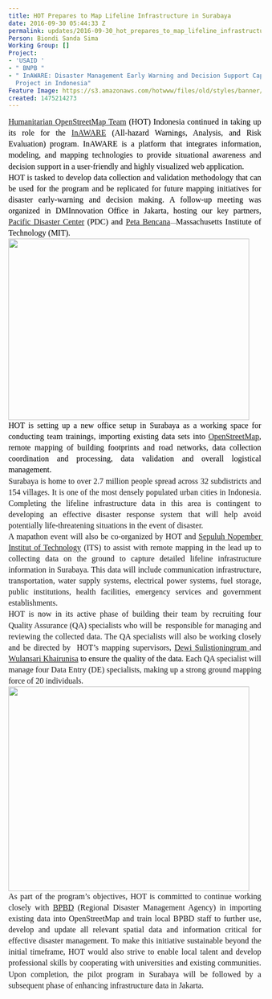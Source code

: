 ```yaml
---
title: HOT Prepares to Map Lifeline Infrastructure in Surabaya
date: 2016-09-30 05:44:33 Z
permalink: updates/2016-09-30_hot_prepares_to_map_lifeline_infrastructure_in_surabaya
Person: Biondi Sanda Sima
Working Group: []
Project:
- 'USAID '
- " BNPB "
- " InAWARE: Disaster Management Early Warning and Decision Support Capacity Enhancement
  Project in Indonesia"
Feature Image: https://s3.amazonaws.com/hotwww/files/old/styles/banner/public/Sub+Districts+Surabaya.jpg
created: 1475214273
---
```


<p style="line-height: 1.38; margin-top: 0pt; margin-bottom: 0pt; text-align: justify;" dir="ltr"><span style="font-size: 16px; font-family: 'Times New Roman'; color: #000000; background-color: transparent; font-weight: 400; font-style: normal; font-variant: normal; text-decoration: none; vertical-align: baseline; white-space: pre-wrap;"><a href="http://openstreetmap.id/en/" target="_blank">Humanitarian OpenStreetMap Team</a> (HOT) Indonesia continued in taking up its role for the <a href="http://inaware.bnpb.go.id/inaware/" target="_blank">InAWARE</a> (All-hazard Warnings, Analysis, and Risk Evaluation) program. InAWARE is a platform that integrates information, modeling, and mapping technologies to provide situational awareness and decision support in a user-friendly and highly visualized web application. </span></p><p style="line-height: 1.38; margin-top: 0pt; margin-bottom: 0pt; text-align: justify;" dir="ltr"><span style="font-size: 16px; font-family: 'Times New Roman'; color: #000000; background-color: transparent; font-weight: 400; font-style: normal; font-variant: normal; text-decoration: none; vertical-align: baseline; white-space: pre-wrap;">HOT is tasked to develop data collection and validation methodology that can be used for the program and be replicated for future mapping initiatives for disaster early-warning and decision making. A follow-up meeting was organized in DMInnovation Office in Jakarta, hosting our key partners, <a href="http://www.pdc.org" target="_blank">Pacific Disaster Center</a> (PDC) and <a href="https://www.petajakarta.org/banjir/en/">Peta Bencana</a></span><span style="font-size: 11.333333333333332px; font-family: 'Times New Roman'; color: #000000; background-color: transparent; font-weight: 400; font-style: normal; font-variant: normal; text-decoration: none; vertical-align: baseline; white-space: pre-wrap;">—</span><span style="font-size: 16px; font-family: 'Times New Roman'; color: #000000; background-color: transparent; font-weight: 400; font-style: normal; font-variant: normal; text-decoration: none; vertical-align: baseline; white-space: pre-wrap;">Massachusetts Institute of Technology (MIT).</span></p><p style="line-height: 1.38; margin-top: 0pt; margin-bottom: 0pt; text-align: justify;" dir="ltr"><span style="font-size: 16px; font-family: 'Times New Roman'; color: #000000; background-color: transparent; font-weight: 400; font-style: normal; font-variant: normal; text-decoration: none; vertical-align: baseline; white-space: pre-wrap;"><span style="font-size: 16px; font-family: 'Times New Roman'; color: #000000; background-color: transparent; font-weight: 400; font-style: normal; font-variant: normal; text-decoration: none; vertical-align: baseline; white-space: pre-wrap;"><img class="image-large" src="https://s3.amazonaws.com/hotwww/files/old/styles/large/public/Screen%20Shot%202016-09-30%20at%2011.07.50%20AM_0.png?itok=lIT474Eo" alt="" style="width:480px;height:361px"></span></span></p><p style="line-height: 1.38; margin-top: 0pt; margin-bottom: 0pt; text-align: justify;" dir="ltr"><span style="font-size: 16px; font-family: 'Times New Roman'; color: #000000; background-color: transparent; font-weight: 400; font-style: normal; font-variant: normal; text-decoration: none; vertical-align: baseline; white-space: pre-wrap;"><span style="font-size: 16px; font-family: 'Times New Roman'; color: #000000; background-color: transparent; font-weight: 400; font-style: normal; font-variant: normal; text-decoration: none; vertical-align: baseline; white-space: pre-wrap;">HOT is setting up a new office setup in Surabaya as a working space for conducting team trainings, importing existing data sets into <a href="https://www.openstreetmap.org" target="_self">OpenStreetMap</a>, remote mapping of building footprints and road networks, data collection coordination and processing, data validation and overall logistical management. </span></span></p><p style="line-height: 1.38; margin-top: 0pt; margin-bottom: 0pt; text-align: justify;" dir="ltr"><span style="font-size: 16px; font-family: 'Times New Roman'; background-color: transparent; font-style: normal; font-variant-ligatures: normal; font-variant-position: normal; font-variant-caps: normal; font-variant-numeric: normal; font-variant-alternates: normal; font-variant-east-asian: normal; white-space: pre-wrap;">Surabaya is home to over 2.7 million people spread across 32 subdistricts and 154 villages. It is one of the most densely populated urban cities in Indonesia. Completing the lifeline infrastructure data in this area is contingent to developing an effective disaster response system that will help avoid potentially life-threatening situations in the event of disaster.</span></p><p style="line-height: 1.38; margin-top: 0pt; margin-bottom: 0pt; text-align: justify;" dir="ltr"><img class="image-large" style="font-family: 'Open Sans', Arial, sans-serif; font-size: 14px;" title="Surabaya's administrative boundaries" src="https://s3.amazonaws.com/hotwww/files/old/styles/large/public/Sub%20Districts%20Surabaya_0.jpg?itok=mtkm_Mpr" alt="" style="width:480px;height:339px"></p><p style="line-height: 1.38; margin-top: 0pt; margin-bottom: 0pt; text-align: justify;" dir="ltr"><span style="font-size: 16px; font-family: 'Times New Roman'; background-color: transparent; font-style: normal; font-variant-ligatures: normal; font-variant-position: normal; font-variant-caps: normal; font-variant-numeric: normal; font-variant-alternates: normal; font-variant-east-asian: normal; white-space: pre-wrap;"><span style="font-size: 16px; font-family: 'Times New Roman'; background-color: transparent; font-style: normal; font-variant-ligatures: normal; font-variant-position: normal; font-variant-caps: normal; font-variant-numeric: normal; font-variant-alternates: normal; font-variant-east-asian: normal; white-space: pre-wrap;">A mapathon event will also be co-organized by HOT and <a href="https://www.its.ac.id" target="_blank">Sepuluh Nopember Institut of Technology</a> (ITS) to assist with remote mapping in the lead up to collecting data on the ground to capture detailed lifeline infrastructure information in Surabaya. This data will include communication infrastructure, transportation, water supply systems, electrical power systems, fuel storage, public institutions, health facilities, emergency services and government establishments.</span></span></p><p style="line-height: 1.38; margin-top: 0pt; margin-bottom: 0pt; text-align: justify;" dir="ltr"><span style="font-size: 16px; font-family: 'Times New Roman'; background-color: transparent; font-style: normal; font-variant-ligatures: normal; font-variant-position: normal; font-variant-caps: normal; font-variant-numeric: normal; font-variant-alternates: normal; font-variant-east-asian: normal; white-space: pre-wrap;">HOT is now in its active phase of building their team by recruiting four Quality Assurance (QA) specialists who will be &nbsp;responsible for managing and reviewing the collected data. The QA specialists will also be working closely and be directed by &nbsp;HOT’s mapping supervisors,&nbsp;<a href="https://hotosm.org/users/dewisulistio">Dewi Sulistioningrum </a></span><span style="font-size: 16px; font-family: 'Times New Roman'; background-color: transparent; font-style: normal; font-variant-ligatures: normal; font-variant-position: normal; font-variant-caps: normal; font-variant-numeric: normal; font-variant-alternates: normal; font-variant-east-asian: normal; white-space: pre-wrap;">and <a href="https://hotosm.org/users/wulankhairunisa" target="_self">Wulansari Khairunisa</a> </span><span style="font-size: 16px; font-family: 'Times New Roman'; color: #000000; background-color: transparent; font-style: normal; font-variant-ligatures: normal; font-variant-position: normal; font-variant-caps: normal; font-variant-numeric: normal; font-variant-alternates: normal; font-variant-east-asian: normal; white-space: pre-wrap;">to ensure the quality of the data</span><span style="font-size: 16px; font-family: 'Times New Roman'; background-color: transparent; font-style: normal; font-variant-ligatures: normal; font-variant-position: normal; font-variant-caps: normal; font-variant-numeric: normal; font-variant-alternates: normal; font-variant-east-asian: normal; white-space: pre-wrap;">. Each QA specialist will manage&nbsp;four Data Entry (DE) specialists, making up a strong ground mapping force of 20 individuals.</span></p><p style="line-height: 1.38; margin-top: 0pt; margin-bottom: 0pt; text-align: justify;" dir="ltr"><img class="image-large" src="https://s3.amazonaws.com/hotwww/files/old/styles/large/public/Screen%20Shot%202016-09-30%20at%2011.03.02%20AM_0.png?itok=95Hf1eer" alt="" style="width:480px;height:407px"></p><p style="line-height: 1.38; margin-top: 0pt; margin-bottom: 0pt; text-align: justify;" dir="ltr"><span style="font-size: 16px; font-family: 'Times New Roman'; background-color: transparent; font-style: normal; font-variant-ligatures: normal; font-variant-position: normal; font-variant-caps: normal; font-variant-numeric: normal; font-variant-alternates: normal; font-variant-east-asian: normal; white-space: pre-wrap;">As part of the program’s objectives, HOT is committed to continue working closely with <a href="http://bpbd.jatimprov.go.id" target="_blank">BPBD</a> (Regional Disaster Management Agency) in importing existing data into OpenStreetMap and train local BPBD staff to further use, develop and update all relevant spatial data and information critical for effective disaster management. To make this initiative sustainable beyond the initial timeframe, HOT would also strive to enable local talent and develop professional skills by cooperating with universities and existing communities. Upon completion, the pilot program in Surabaya will be followed by a subsequent phase of enhancing infrastructure data in Jakarta.</span></p><p style="line-height: 1.38; margin-top: 0pt; margin-bottom: 0pt; text-align: justify;" dir="ltr">&nbsp;</p>
